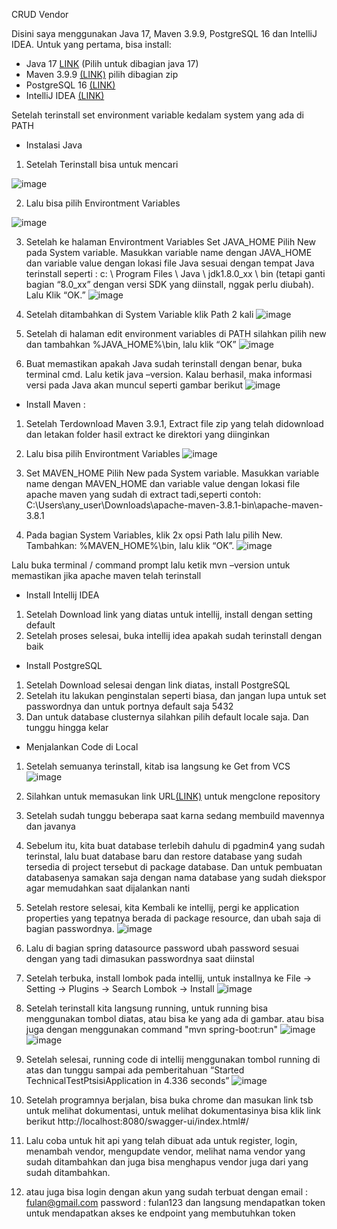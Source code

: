 CRUD Vendor

Disini saya menggunakan Java 17, Maven 3.9.9, PostgreSQL 16 dan IntelliJ IDEA.
Untuk yang pertama, bisa install: 
- Java 17 [LINK](https://www.oracle.com/java/technologies/downloads/#jdk17-windows) (Pilih untuk dibagian java 17)
- Maven 3.9.9 [(LINK)](https://maven.apache.org/download.cgi) pilih dibagian zip
- PostgreSQL 16 [(LINK)](https://sbp.enterprisedb.com/getfile.jsp?fileid=1259129)
- IntelliJ IDEA [(LINK)](https://www.jetbrains.com/idea/download/download-thanks.html?platform=windows&code=IIC)

Setelah terinstall set environment variable kedalam system yang ada di PATH

- Instalasi Java 
1.	Setelah Terinstall bisa untuk mencari 

![image](https://github.com/user-attachments/assets/ef497e21-ebf1-4929-afa2-ff227bd01df1)


2.	Lalu bisa pilih Environtment Variables


![image](https://github.com/user-attachments/assets/f341a830-1b9b-42fb-935a-372767fcd3f7)







3.	Setelah ke halaman Environtment Variables 
Set JAVA_HOME
Pilih New pada System variable. 
Masukkan variable name dengan JAVA_HOME dan variable value dengan lokasi file Java sesuai dengan tempat Java terinstall seperti :
c: \ Program Files \ Java \ jdk1.8.0_xx \ bin 
(tetapi ganti bagian “8.0_xx” dengan versi SDK yang diinstall, nggak perlu diubah). Lalu Klik “OK.”
![image](https://github.com/user-attachments/assets/b0988c95-55ff-43dc-b93f-faa9a2bf8db7)

 
4.	Setelah ditambahkan di System Variable klik Path 2 kali
![image](https://github.com/user-attachments/assets/83869501-4505-433b-93d4-6c6ac00c9c14)

 

5.	Setelah di halaman edit environment variables di PATH silahkan pilih new dan tambahkan
%JAVA_HOME%\bin, lalu klik “OK”
![image](https://github.com/user-attachments/assets/a4590859-ccec-4977-b34d-38000a5e6945)


 
6.	Buat memastikan apakah Java sudah terinstall dengan benar, buka terminal cmd. Lalu ketik java –version. Kalau berhasil, maka informasi versi pada Java akan muncul seperti gambar berikut
![image](https://github.com/user-attachments/assets/1a04fc9e-ad5c-42b9-9756-380a0c8e68d5)

- Install Maven :
1.	Setelah Terdownload Maven 3.9.1, Extract file zip yang telah didownload dan letakan folder hasil extract ke direktori yang diinginkan
2.	Lalu bisa pilih Environtment Variables
![image](https://github.com/user-attachments/assets/dcfaf5d9-8cef-4807-9f59-a937d6bc4f90)








3.	Set MAVEN_HOME
Pilih New pada System variable. Masukkan variable name dengan MAVEN_HOME dan variable value dengan lokasi file apache maven yang sudah di extract tadi,seperti contoh:
C:\Users\any_user\Downloads\apache-maven-3.8.1-bin\apache-maven-3.8.1
4.	Pada bagian System Variables, klik 2x opsi Path lalu pilih New. Tambahkan:
%MAVEN_HOME%\bin, lalu klik “OK”.
![image](https://github.com/user-attachments/assets/5dd798b9-6ae1-417b-a98e-8e97d90cf7be)

 

Lalu buka terminal / command prompt lalu ketik mvn –version untuk memastikan jika apache maven telah terinstall
- Install Intellij IDEA
1.	Setelah Download link yang diatas untuk intellij, install dengan setting default
2.	Setelah proses selesai, buka intellij idea apakah sudah terinstall dengan baik
- Install PostgreSQL
1.	Setelah Download selesai dengan link diatas, install PostgreSQL
2.	Setelah itu lakukan penginstalan seperti biasa, dan jangan lupa untuk set passwordnya dan untuk portnya default saja 5432
3.	Dan untuk database clusternya silahkan pilih default locale saja. Dan tunggu hingga kelar


- Menjalankan Code di Local
1.	Setelah semuanya terinstall, kitab isa langsung ke Get from VCS
![image](https://github.com/user-attachments/assets/07161c1d-80bc-42f6-aff0-c56ef043a126)


2.	Silahkan untuk memasukan link URL[(LINK)](https://github.com/turun19/vendor-api.git) untuk mengclone repository
3.	Setelah sudah tunggu beberapa saat karna sedang membuild mavennya dan javanya
4.	Sebelum itu, kita buat database terlebih dahulu di pgadmin4 yang sudah terinstal, lalu buat database baru dan restore database yang sudah tersedia di project tersebut di package database. Dan untuk pembuatan databasenya samakan saja dengan nama database yang sudah diekspor agar memudahkan saat dijalankan nanti
5.	Setelah restore selesai, kita Kembali ke intellij, pergi ke application properties yang tepatnya berada di package resource, dan ubah saja di bagian passwordnya.
![image](https://github.com/user-attachments/assets/4fb06ca5-b123-44c9-9bdc-4453144e4d01)

6.	Lalu di bagian spring datasource password ubah password sesuai dengan yang tadi dimasukan passwordnya saat diinstal
7.	Setelah terbuka, install lombok pada intellij, untuk installnya ke File -> Setting -> Plugins -> Search Lombok -> Install
![image](https://github.com/user-attachments/assets/b258f7df-f879-4f3b-acdc-af6324c75120)

8. Setelah terinstall kita langsung running, untuk running bisa menggunakan tombol diatas, atau bisa ke yang ada di gambar. atau bisa juga dengan menggunakan command "mvn spring-boot:run"
![image](https://github.com/user-attachments/assets/0d7393ae-eec3-4277-bdc0-5665bb7c938f)
![image](https://github.com/user-attachments/assets/2386c2fb-7cc8-4295-bf01-8200144651cb)


10.	Setelah selesai, running code di intellij menggunakan tombol running di atas dan tunggu sampai ada pemberitahuan “Started TechnicalTestPtsisiApplication in 4.336 seconds”
![image](https://github.com/user-attachments/assets/5f376472-94c1-47b5-b353-5e391751d343)

11.	Setelah programnya berjalan, bisa buka chrome dan masukan link tsb untuk melihat dokumentasi, untuk melihat dokumentasinya bisa klik link berikut
http://localhost:8080/swagger-ui/index.html#/
12.	Lalu coba untuk hit api yang telah dibuat ada untuk register, login, menambah vendor, mengupdate vendor, melihat nama vendor yang sudah ditambahkan dan juga bisa menghapus vendor juga dari yang sudah ditambahkan.
13.	atau juga bisa login dengan akun yang sudah terbuat dengan 
email : fulan@gmail.com
password : fulan123
dan langsung mendapatkan token untuk mendapatkan akses ke endpoint yang membutuhkan token
